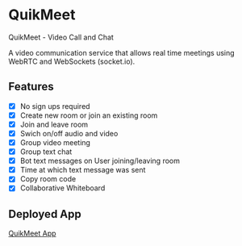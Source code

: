 # QuikMeet
QuikMeet - Video Call and Chat

A video communication service that allows real time meetings using WebRTC and WebSockets (socket.io). 

## Features
- [x] No sign ups required
- [x] Create new room or join an existing room
- [x] Join and leave room
- [x] Swich on/off audio and video
- [x] Group video meeting
- [x] Group text chat
- [x] Bot text messages on User joining/leaving room
- [x] Time at which text message was sent
- [x] Copy room code
- [x] Collaborative Whiteboard

## Deployed App
[QuikMeet App](quikmeet.herokuapp.com)

